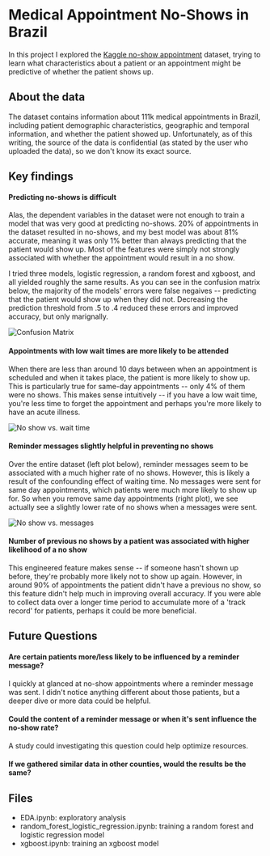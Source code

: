 # Medical Appointment No-Shows in Brazil

In this project I explored the [Kaggle no-show appointment](https://www.kaggle.com/joniarroba/noshowappointments/version/5) dataset, trying to learn what characteristics about a patient or an appointment might be predictive of whether the patient shows up.

## About the data

The dataset contains information about 111k medical appointments in Brazil, including patient demographic characteristics, geographic and temporal information, and whether the patient showed up. Unfortunately, as of this writing, the source of the data is confidential (as stated by the user who uploaded the data), so we don't know its exact source.


## Key findings

#### Predicting no-shows is difficult

Alas, the dependent variables in the dataset were not enough to train a model that was very good at predicting no-shows. 20% of appointments in the dataset resulted in no-shows, and my best model was about 81% accurate, meaning it was only 1% better than always predicting that the patient would show up. Most of the features were simply not strongly associated with whether the appointment would result in a no show.

I tried three models, logistic regression, a random forest and xgboost, and all yielded roughly the same results. As you can see in the confusion matrix below, the majority of the models' errors were false negaives -- predicting that the patient would show up when they did not. Decreasing the prediction threshold from .5 to .4 reduced these errors and improved accuracy, but only marignally.

![Confusion Matrix](https://raw.githubusercontent.com/ryankresse/medical_no_shows/master/confusion_matrix.png)

#### Appointments with low wait times are more likely to be attended

When there are less than around 10 days between when an appointment is scheduled and when it takes place, the patient is more likely to show up. This is particularly true for same-day appointments -- only 4% of them were no shows. This makes sense intuitively -- if you have a low wait time, you're less time to forget the appointment and perhaps you're more likely to have an acute illness.

![No show vs. wait time](https://raw.githubusercontent.com/ryankresse/medical_no_shows/blob/master/rate_vs_message.png)


#### Reminder messages slightly helpful in preventing no shows

Over the entire dataset (left plot below), reminder messages seem to be associated with a much higher rate of no shows. However, this is likely a result of the confounding effect of waiting time. No messages were sent for same day appointments, which patients were much more likely to show up for. So when you remove same day appointments (right plot), we see actually see a slightly lower rate of no shows when a messages were sent.

![No show vs. messages](https://raw.githubusercontent.com/ryankresse/projectname/medical_no_shows/rate_vs_message.png)

#### Number of previous no shows by a patient was associated with higher likelihood of a no show
This engineered feature makes sense -- if someone hasn't shown up before, they're probably more likely not to show up again. However, in around 90% of appointments the patient didn't have a previous no show, so this feature didn't help much in improving overall accuracy. If you were able to collect data over a longer time period to accumulate more of a 'track record' for patients, perhaps it could be more beneficial.


## Future Questions

#### Are  certain patients more/less likely to be influenced by a reminder message?
I quickly at glanced at no-show appointments where a reminder message was sent. I didn't notice anything different about those patients, but a deeper dive or more data could be helpful.

####  Could the content of a reminder message or when it's sent influence the no-show rate?
A study could investigating this question could help optimize resources.

#### If we gathered similar data in other counties, would the results be the same?


## Files
- EDA.ipynb: exploratory analysis
- random_forest_logistic_regression.ipynb: training a random forest and logistic regression model
- xgboost.ipynb: training an xgboost model








